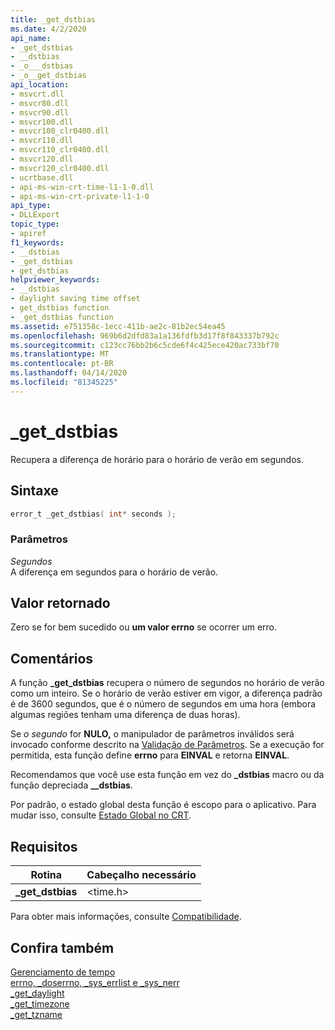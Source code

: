 ```yaml
---
title: _get_dstbias
ms.date: 4/2/2020
api_name:
- _get_dstbias
- __dstbias
- _o___dstbias
- _o__get_dstbias
api_location:
- msvcrt.dll
- msvcr80.dll
- msvcr90.dll
- msvcr100.dll
- msvcr100_clr0400.dll
- msvcr110.dll
- msvcr110_clr0400.dll
- msvcr120.dll
- msvcr120_clr0400.dll
- ucrtbase.dll
- api-ms-win-crt-time-l1-1-0.dll
- api-ms-win-crt-private-l1-1-0
api_type:
- DLLExport
topic_type:
- apiref
f1_keywords:
- __dstbias
- _get_dstbias
- get_dstbias
helpviewer_keywords:
- __dstbias
- daylight saving time offset
- get_dstbias function
- _get_dstbias function
ms.assetid: e751358c-1ecc-411b-ae2c-81b2ec54ea45
ms.openlocfilehash: 969b6d2dfd83a1a136fdfb3d17f8f843337b792c
ms.sourcegitcommit: c123cc76bb2b6c5cde6f4c425ece420ac733bf70
ms.translationtype: MT
ms.contentlocale: pt-BR
ms.lasthandoff: 04/14/2020
ms.locfileid: "81345225"
---
```

# <a name="_get_dstbias"></a>_get_dstbias

Recupera a diferença de horário para o horário de verão em segundos.

## <a name="syntax"></a>Sintaxe

```C
error_t _get_dstbias( int* seconds );
```

### <a name="parameters"></a>Parâmetros

*Segundos*<br/>
A diferença em segundos para o horário de verão.

## <a name="return-value"></a>Valor retornado

Zero se for bem sucedido ou **um valor errno** se ocorrer um erro.

## <a name="remarks"></a>Comentários

A função **_get_dstbias** recupera o número de segundos no horário de verão como um inteiro. Se o horário de verão estiver em vigor, a diferença padrão é de 3600 segundos, que é o número de segundos em uma hora (embora algumas regiões tenham uma diferença de duas horas).

Se *o segundo* for **NULO,** o manipulador de parâmetros inválidos será invocado conforme descrito na [Validação de Parâmetros](../../c-runtime-library/parameter-validation.md). Se a execução for permitida, esta função define **errno** para **EINVAL** e retorna **EINVAL**.

Recomendamos que você use esta função em vez do **_dstbias** macro ou da função depreciada **__dstbias**.

Por padrão, o estado global desta função é escopo para o aplicativo. Para mudar isso, consulte [Estado Global no CRT](../global-state.md).

## <a name="requirements"></a>Requisitos

|Rotina|Cabeçalho necessário|
|-------------|---------------------|
|**_get_dstbias**|\<time.h>|

Para obter mais informações, consulte [Compatibilidade](../../c-runtime-library/compatibility.md).

## <a name="see-also"></a>Confira também

[Gerenciamento de tempo](../../c-runtime-library/time-management.md)<br/>
[errno, _doserrno, _sys_errlist e _sys_nerr](../../c-runtime-library/errno-doserrno-sys-errlist-and-sys-nerr.md)<br/>
[_get_daylight](get-daylight.md)<br/>
[_get_timezone](get-timezone.md)<br/>
[_get_tzname](get-tzname.md)<br/>
